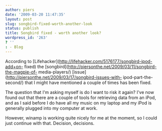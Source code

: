 ```yaml
---
author: piers
date: '2009-03-20 11:47:35'
layout: post
slug: songbird-fixed-worth-another-look
status: publish
title: Songbird fixed - worth another look?
wordpress_id: '263'
? ''
: - Blog
---
```


According to [Lifehacker](http://lifehacker.com/5176177/songbird-ipod-add+on-
fixed) the [songbird](http://piersonthe.net/2009/03/11/songbird-the-magpie-of-
media-players/) [issue](http://piersonthe.net/2009/03/17/songbird-issues-with-
ipod-part-the-second/) that I might have mentioned a couple of times has been
fixed.

The question that I'm asking myself is do I want to risk it again? I've now
found out that there are a couple of tools for retrieving data from an iPod,
and as I said before I do have all my music on my laptop and my iPod is
generally plugged into my computer at work.

However, winamp is working quite nicely for me at the moment, so I could just
continue with that. Decision, decisions.

